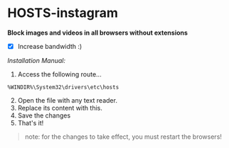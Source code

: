 # HOSTS-instagram

**Block images and videos in all browsers without extensions**

- [x] Increase bandwidth :)

_Installation Manual:_

1. Access the following route...

`%WINDIR%\System32\drivers\etc\hosts`

2. Open the file with any text reader.
3. Replace its content with this.
4. Save the changes
5. That's it!

> note: for the changes to take effect, you must restart the browsers!

